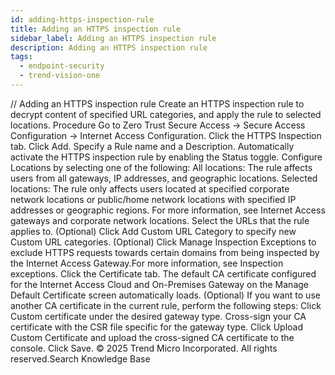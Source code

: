 ```yaml
---
id: adding-https-inspection-rule
title: Adding an HTTPS inspection rule
sidebar_label: Adding an HTTPS inspection rule
description: Adding an HTTPS inspection rule
tags:
  - endpoint-security
  - trend-vision-one
---
```


/*<![CDATA[*/ $('#title').html($('meta[name=map-description]').attr('content')); /*]]>*/ Adding an HTTPS inspection rule Create an HTTPS inspection rule to decrypt content of specified URL categories, and apply the rule to selected locations. Procedure Go to Zero Trust Secure Access → Secure Access Configuration → Internet Access Configuration. Click the HTTPS Inspection tab. Click Add. Specify a Rule name and a Description. Automatically activate the HTTPS inspection rule by enabling the Status toggle. Configure Locations by selecting one of the following: All locations: The rule affects users from all gateways, IP addresses, and geographic locations. Selected locations: The rule only affects users located at specified corporate network locations or public/home network locations with specified IP addresses or geographic regions. For more information, see Internet Access gateways and corporate network locations. Select the URLs that the rule applies to. (Optional) Click Add Custom URL Category to specify new Custom URL categories. (Optional) Click Manage Inspection Exceptions to exclude HTTPS requests towards certain domains from being inspected by the Internet Access Gateway.For more information, see Inspection exceptions. Click the Certificate tab. The default CA certificate configured for the Internet Access Cloud and On-Premises Gateway on the Manage Default Certificate screen automatically loads. (Optional) If you want to use another CA certificate in the current rule, perform the following steps: Click Custom certificate under the desired gateway type. Cross-sign your CA certificate with the CSR file specific for the gateway type. Click Upload Custom Certificate and upload the cross-signed CA certificate to the console. Click Save. © 2025 Trend Micro Incorporated. All rights reserved.Search Knowledge Base